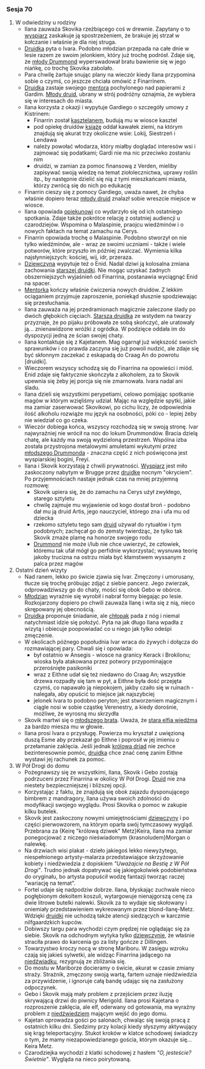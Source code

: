 ### Sesja 70
1. W odwiedziny u rodziny
    - Ilana zauważa Skovika rzeźbiącego coś w drewnie. Zapytany o to [wyspiarz](Skovik) zaskakuje ją spostrzeżeniem, że brakuje jej strzał w kołczanie i właśnie je dla niej struga.
    - [Druidka](Ilana) pyta o Ivara. Podobno młodzian przepada na całe dnie w lesie razem ze swoim jelonkiem, który już trochę podrósł. Zdaje się, że [młody Drummond](Ivar) wyperswadował bratu bawienie się w jego niańkę, co trochę Skovika zabolało.
    - Para chwilę żartuje snując plany na wieczór kiedy Ilana przypomina sobie o czymś, co jeszcze chciała omówić z Finarrinem.
    - [Druidka](Ilana) zastaje swojego [mentora](Finarrin) pochylonego nad papierami z Gardim. [Młody druid](Gardi), ubrany w strój podróżny oznajmia, że wybiera się w interesach do miasta.
    - Ilana korzysta z okazji i wypytuje Gardiego o szczegóły umowy z Kistrinem:
        + Finarrin został <a href="https://youtu.be/aNmsCQ901AE">kasztelanem</a>, budują mu w wiosce kasztel
        + pod opiekę druidów [książę](Kistrin) oddał kawałek ziemi, na którym znajdują się akurat trzy okoliczne wsie: Lokij, Siestrzeń i Lendawa
        + należy powołać włodarza, który miałby doglądać interesów wsi i zajmować się podatkami; Gardi nie ma nic przeciwko zostaniu nim
        + druidzi, w zamian za pomoc finansową z Verden, mieliby zapisywać swoją wiedzę na temat ziołolecznictwa, uprawy roślin itp., by następnie dzielić się nią z tymi mieszkańcami miasta, którzy zwrócą się do nich po edukację
    - Finarrin cieszy się z pomocy Gardiego, uważa nawet, że chyba właśnie dopiero teraz [młody druid](Gardi) znalazł sobie wreszcie miejsce w wiosce.
    - Ilana opowiada [opiekunowi](Finarrin) co wydarzyło się od ich ostatniego spotkania. Zdaje także pokrótce relację z ostatniej audiencji u czarodziejów. Wspomina o Malaspinie, praojcu wiedźminów i o nowych faktach na temat zamachu na Cerys.
    - Finarrin opowiada trochę o Malaspinie. Podobno stworzył on nie tylko wiedźminów, ale - wraz ze swoimi uczniami - także i wiele potworów, które  przyszło im później zwalczać. Wymienia kilka najsłynniejszych: kościej, wij, idr, przeraza.
    - [Dziewczyna](Ilana) wypytuje też o Enid. Nadal dziwi ją kolosalna zmiana zachowania [starszej druidki](Enid). Nie mogąc uzyskać żadnych obszerniejszych wyjaśnień od Finarrina, postanawia wyciągnąć Enid na spacer.
    - [Mentorka](Enid) kończy właśnie ćwiczenia nowych druidów. Z lekkim ociąganiem przyjmuje zaproszenie, poniekąd słusznie spodziewając się przesłuchania. 
    - Ilana zauważa na jej przedramionach magicznie zaleczone ślady po dwóch głębokich cięciach. [Starsza druidka](Enid) ze wstydem na twarzy przyznaje, że po pijaku próbowała ze sobą skończyć, ale uratowały ją... znienawidzone wróżki z ogródka. W podzięce oddała im do dyspozycji jedną ze ścian swojej chaty.
    - Ilana kontaktuje się z Kajetanem. Mag ogarnął już większość swoich sprawunków i co prawda zaczyna się już powoli nudzić, ale zdaje się być skłonnym zaczekać z eskapadą do Craag An do powrotu [druidki].
    - Wieczorem wszyscy schodzą się do Finarrina na opowieści i miód. Enid zdaje się faktycznie skończyła z alkoholem, za to Skovik upewnia się żeby jej porcja się nie zmarnowała. Ivara nadal ani śladu.
    - Ilana dzieli się wszystkimi perypetiami, celowo pomijając spotkanie magów w którym wzięliśmy udział. Mając na względzie spytki, jakie ma zamiar zaserwować Skovikowi, po cichu liczy, że odpowiednia ilość alkoholu rozwiąże mu język na osobności, póki co - lepiej żeby nie wiedział co go czeka.
    - Wieczór dobiega końca, wszyscy rozchodzą się w swoją stronę. Ivar najwyraźniej nie wrócił na noc do lokum Drummondów. Bracia dzielą chatę, ale każdy ma swoją wydzieloną przestrzeń. Wspólna izba została przystrojona metalowymi amuletami wykutymi przez [młodszego Drummonda](Ivar) - znaczna część z nich poświęcona jest wyspiarskiej bogini, Freyi.
    - Ilana i Skovik korzystają z chwili prywatności. [Wyspiarz](Skovik) jest miło zaskoczony nabytym w Brugge przez [druidkę](Ilana) nocnym "okryciem". Po przyjemnościach nastaje jednak czas na mniej przyjemną rozmowę:
        + Skovik upiera się, że do zamachu na Cerys użył zwykłego, starego sztyletu
        + chwilę zajmuje mu wyjawienie od kogo dostał broń - podobno dał mu ją druid Artis, jego nauczyciel, którego zna i ufa mu od dziecka
        + rzekomo sztyletu tego sam [druid](Artis) używał do rytuałów i tym podobnych; zachęcał go do zemsty twierdząc, że tylko tak Skovik zmaże plamę na honorze swojego rodu
        + [Drummond](Skovik) nie może i/lub nie chce uwierzyć, że człowiek, któremu tak ufał mógł go perfidnie wykorzystać; wysnuwa teorię jakoby trucizna na ostrzu miała być kłamstwem wyssanym z palca przez magów
2. Ostatni dzień wizyty
    - Nad ranem, lekko po świcie zjawia się Ivar. Zmęczony i umorusany, tłucze się trochę próbując zdjąć z siebie pancerz. Jego zwierzak, odprowadziwszy go do chaty, mości się obok Gebo w obórce.
    - [Młodzian](Ivar) wyraźnie się wyrobił i nabrał formy biegając po lesie. Rozkojarzony dopiero po chwili zauważa Ilanę i wita się z nią, nieco skrępowany jej obecnością. 
    - [Druidka](Ilana) proponuje śniadanie, ale [chłopak](Ivar) pada z nóg i niemal natychmiast idzie się położyć. Pyta na jak długo Ilana wpadła z wizytą i obiecuje poopowiadać co u niego jak tylko odeśpi zmęczenie.
    - W okolicach późnego popołudnia Ivar wraca do żywych i dołącza do rozmawiającej pary. Chwali się i opowiada:
        +  był ostatnio w Ansegis - wiosce na granicy Kerack i Brokilonu; wioska była atakowana przez potwory przypominające przerośnięte pasikoniki
        +  wraz z Eithne udał się też niedawno do Craag An; wszystkie drzewa rozpadły się tam w pył, a Eithne była dość przejęta czymś, co napawało ją niepokojem, jakby czaiło się w ruinach - nalegała, aby opuścić to miejsce jak najszybciej
        +  jelonek Ivara to podobno peryton; jest stworzeniem magicznym i ciągle nosi w sobie cząstkę Verenestry, a kiedy dorośnie, możliwe, że wyrosną mu skrzydła
    - Skovik martwi się o [młodszego brata](Ivar). Uważa, że [stara elfia wiedźma](Eithne) za bardzo miesza mu w głowie.
    - Ilana prosi Ivara o przysługę. Powierza mu kryształ z uwięzioną duszą Esme aby przekazał go Eithne i poprosił w jej imieniu o przełamanie zaklęcia. Jeśli jednak [królowa driad](Eithne) nie zechce bezinteresownie pomóc, [druidka](Ilana) chce znać cenę zanim Eithne wystawi jej rachunek za pomoc.
3. W Pół Drogi do domu
    - Pożegnawszy się ze wszystkimi, Ilana, Skovik i Gebo zostają podrzuceni przez Finarrina w okolicy W Pół Drogi. [Druid](Finarrin) nie zna niestety bezpieczniejszej i bliższej opcji.
    - Korzystając z faktu, że znajdują się obok zajazdu dysponującego bimbrem z mandragory, Ilana używa swoich zdolności do modyfikacji swojego wyglądu. Prosi Skovika o pomoc w zakupie kilku butelek.
    - Skovik jest zaskoczony nowymi umiejętnościami [dziewczyny](Ilana) i po części pierwowzorem, na którym oparła swój tymczasowy wygląd. Przebrana za {Keirę "królową dziwek" Metz}Keira, Ilana ma zamiar ponegocjować z niczego nieświadomym {krasnoludem}Morgan o nalewkę.
    - Na drzwiach wisi plakat - dzieło jakiegoś lekko niewyżytego, niespełnionego artysty-malarza przedstawiające skrzyżowanie kobiety i niedźwiedzia z dopiskiem _"Uważajcie na Bestię z W Pół Drogi"_. Trudno jednak dopatrywać się jakiegokolwiek podobieństwa do oryginału, bo artysta popuścił wodzę fantazji tworząc raczej "wariację na temat".
    - Fortel udaje się nadpodziw dobrze. Ilana, błyskając zuchwale nieco pogłębionym dekoltem koszuli, wytargowuje nienajgorszą cenę za dwie litrowe butelki nalewki. Skovik za to wydaje się skołowany i oniemiały przedstawieniem wykreowanym przez blond-Ilanę-Metz. Wdzięki [druidki](Ilana) nie uchodzą także atencji siedzących w karczmie nilfgaardzkich kupców.
    - Dobiwszy targu para wychodzi czym prędzej nie oglądając się za siebie. Skovik na odchodnym wytyka tylko [dziewczynie](Ilana), że właśnie straciła prawo do karcenia go za listy gończe z Dillingen.
    - Towarzystwo kroczy nocą w stronę Mariboru. W zasięgu wzroku czają się jakieś sylwetki, ale widząc Finarrina jadącego na [niedźwiadku](Gebo), rezygnują ze zbliżania się.
    - Do mostu w Mariborze docieramy o świcie, akurat w czasie zmiany straży. Strażnik, zmęczony swoją wartą, fartem uznaje niedźwiedzia za przywidzenie, i ignoruje całą bandę udając się na zasłużony odpoczynek.
    - Gebo i Skovik mają mały problem z przejściem przez iluzję skrywającą drzwi do piwnicy Merigold. Ilana prosi Kajetana o rozproszenie zaklęcia, ale elf, oderwany od gotowania, ma wyraźny problem z [niedźwiedziem](Gebo) mającym wejść do jego domu.
    - Kajetan oprowadza gości po salonach, chwaląc się swoją pracą z ostatnich kilku dni. Siedzimy przy kolacji kiedy słyszymy aktywujący się krąg teleportacyjny. Stukot kroków w klatce schodowej świadczy o tym, że mamy niezapowiedzianego gościa, którym okazuje się... Keira Metz.
    - Czarodziejka wychodzi z klatki schodowej z hasłem _"O, jesteście? Świetnie"_. Wygląda na nieco poirytowaną.
